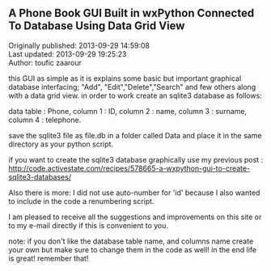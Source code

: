 ## A Phone Book GUI Built in wxPython Connected To Database Using Data Grid View  
Originally published: 2013-09-29 14:59:08  
Last updated: 2013-09-29 19:25:23  
Author: toufic zaarour  
  
this GUI as simple as it is explains some basic but important graphical database interfacing; "Add", "Edit","Delete","Search" and few others along with a data grid view. in order to work create an sqlite3 database as follows:

data table : Phone,
column 1 : ID,
column 2 : name,
column 3 : surname,
column 4 : telephone.

save the sqlite3 file as file.db in a folder called Data and place it in the same directory as your python script.

if you want to create the sqlite3 database graphically use my previous post : http://code.activestate.com/recipes/578665-a-wxpython-gui-to-create-sqlite3-databases/

Also there is more: I did not use auto-number for 'id' because I also wanted to include in the code a renumbering script.

 I am pleased to receive all the suggestions and improvements on this site or to my e-mail directly if this is convenient to you.

note: if you don't like the database table name, and columns name create your own but make sure to change them in the code as well! in the end life is great! remember that!